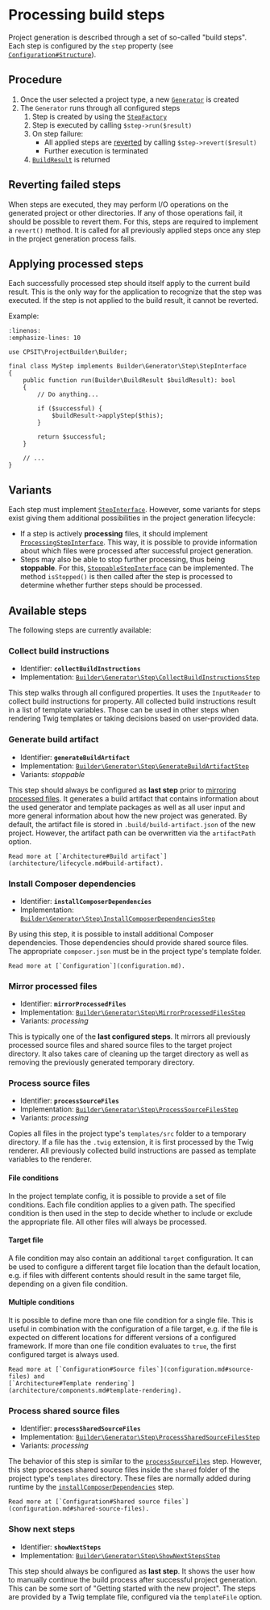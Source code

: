 # Processing build steps

Project generation is described through a set of so-called "build steps". Each step is
configured by the `step` property (see [`Configuration#Structure`](configuration.md#structure)).

## Procedure

1. Once the user selected a project type, a new [`Generator`](https://github.com/CPS-IT/project-builder/blob/main/src/Builder/Generator/Generator.php)
   is created
2. The `Generator` runs through all configured steps
   1. Step is created by using the [`StepFactory`](https://github.com/CPS-IT/project-builder/blob/main/src/Builder/Generator/Step/StepFactory.php)
   2. Step is executed by calling `$step->run($result)`
   3. On step failure:
      * All applied steps are [reverted](#reverting-failed-steps) by calling
        `$step->revert($result)`
      * Further execution is terminated
   4. [`BuildResult`](https://github.com/CPS-IT/project-builder/blob/main/src/Builder/BuildResult.php) is returned

## Reverting failed steps

When steps are executed, they may perform I/O operations on the generated project or other
directories. If any of those operations fail, it should be possible to revert them. For
this, steps are required to implement a `revert()` method. It is called for all previously
applied steps once any step in the project generation process fails.

## Applying processed steps

Each successfully processed step should itself apply to the current build result. This is
the only way for the application to recognize that the step was executed. If the step is
not applied to the build result, it cannot be reverted.

Example:

```{code-block} php
:linenos:
:emphasize-lines: 10

use CPSIT\ProjectBuilder\Builder;

final class MyStep implements Builder\Generator\Step\StepInterface
{
    public function run(Builder\BuildResult $buildResult): bool
    {
        // Do anything...

        if ($successful) {
            $buildResult->applyStep($this);
        }

        return $successful;
    }

    // ...
}
```

## Variants

Each step must implement [`StepInterface`](https://github.com/CPS-IT/project-builder/blob/main/src/Builder/Generator/Step/StepInterface.php).
However, some variants for steps exist giving them additional possibilities in the
project generation lifecycle:

* If a step is actively **processing** files, it should implement
  [`ProcessingStepInterface`](https://github.com/CPS-IT/project-builder/blob/main/src/Builder/Generator/Step/ProcessingStepInterface.php).
  This way, it is possible to provide information about which files were processed after
  successful project generation.
* Steps may also be able to stop further processing, thus being **stoppable**. For this,
  [`StoppableStepInterface`](https://github.com/CPS-IT/project-builder/blob/main/src/Builder/Generator/Step/StoppableStepInterface.php)
  can be implemented. The method `isStopped()` is then called after the step is processed
  to determine whether further steps should be processed.

## Available steps

The following steps are currently available:

### Collect build instructions

* Identifier: **`collectBuildInstructions`**
* Implementation: [`Builder\Generator\Step\CollectBuildInstructionsStep`](https://github.com/CPS-IT/project-builder/blob/main/src/Builder/Generator/Step/CollectBuildInstructionsStep.php)

This step walks through all configured properties. It uses the `InputReader` to collect
build instructions for property. All collected build instructions result in a list of
template variables. Those can be used in other steps when rendering Twig templates or
taking decisions based on user-provided data.

### Generate build artifact

* Identifier: **`generateBuildArtifact`**
* Implementation: [`Builder\Generator\Step\GenerateBuildArtifactStep`](https://github.com/CPS-IT/project-builder/blob/main/src/Builder/Generator/Step/GenerateBuildArtifactStep.php)
* Variants: _stoppable_

This step should always be configured as **last step** prior to
[mirroring processed files](#mirror-processed-files). It generates a build artifact
that contains information about the used generator and template packages as well as
all user input and more general information about how the new project was generated.
By default, the artifact file is stored in `.build/build-artifact.json` of the new
project. However, the artifact path can be overwritten via the `artifactPath` option.

```{seealso}
Read more at [`Architecture#Build artifact`](architecture/lifecycle.md#build-artifact).
```

### Install Composer dependencies

* Identifier: **`installComposerDependencies`**
* Implementation: [`Builder\Generator\Step\InstallComposerDependenciesStep`](https://github.com/CPS-IT/project-builder/blob/main/src/Builder/Generator/Step/InstallComposerDependenciesStep.php)

By using this step, it is possible to install additional Composer dependencies. Those
dependencies should provide shared source files. The appropriate `composer.json`
must be in the project type's template folder.

```{seealso}
Read more at [`Configuration`](configuration.md).
```

### Mirror processed files

* Identifier: **`mirrorProcessedFiles`**
* Implementation: [`Builder\Generator\Step\MirrorProcessedFilesStep`](https://github.com/CPS-IT/project-builder/blob/main/src/Builder/Generator/Step/MirrorProcessedFilesStep.php)
* Variants: _processing_

This is typically one of the **last configured steps**. It mirrors all previously
processed source files and shared source files to the target project directory.
It also takes care of cleaning up the target directory as well as removing the
previously generated temporary directory.

### Process source files

* Identifier: **`processSourceFiles`**
* Implementation: [`Builder\Generator\Step\ProcessSourceFilesStep`](https://github.com/CPS-IT/project-builder/blob/main/src/Builder/Generator/Step/ProcessSourceFilesStep.php)
* Variants: _processing_

Copies all files in the project type's `templates/src` folder to a temporary directory.
If a file has the `.twig` extension, it is first processed by the Twig renderer. All
previously collected build instructions are passed as template variables to the
renderer.

#### File conditions

In the project template config, it is possible to provide a set of file conditions.
Each file condition applies to a given path. The specified condition is then used
in the step to decide whether to include or exclude the appropriate file. All other
files will always be processed.

#### Target file

A file condition may also contain an additional `target` configuration. It can be
used to configure a different target file location than the default location, e.g.
if files with different contents should result in the same target file, depending
on a given file condition.

#### Multiple conditions

It is possible to define more than one file condition for a single file. This is
useful in combination with the configuration of a file target, e.g. if the file
is expected on different locations for different versions of a configured framework.
If more than one file condition evaluates to `true`, the first configured target is
always used.

```{seealso}
Read more at [`Configuration#Source files`](configuration.md#source-files) and
[`Architecture#Template rendering`](architecture/components.md#template-rendering).
```

### Process shared source files

* Identifier: **`processSharedSourceFiles`**
* Implementation: [`Builder\Generator\Step\ProcessSharedSourceFilesStep`](https://github.com/CPS-IT/project-builder/blob/main/src/Builder/Generator/Step/ProcessSharedSourceFilesStep.php)
* Variants: _processing_

The behavior of this step is similar to the [`processSourceFiles`](#process-source-files)
step. However, this step processes shared source files inside the `shared`
folder of the project type's `templates` directory. These files are normally added
during runtime by the [`installComposerDependencies`](#install-composer-dependencies)
step.

```{seealso}
Read more at [`Configuration#Shared source files`](configuration.md#shared-source-files).
```

### Show next steps

* Identifier: **`showNextSteps`**
* Implementation: [`Builder\Generator\Step\ShowNextStepsStep`](https://github.com/CPS-IT/project-builder/blob/main/src/Builder/Generator/Step/ShowNextStepsStep.php)

This step should always be configured as **last step**. It shows the user how to
manually continue the build process after successful project generation. This
can be some sort of "Getting started with the new project". The steps are
provided by a Twig template file, configured via the `templateFile` option.
